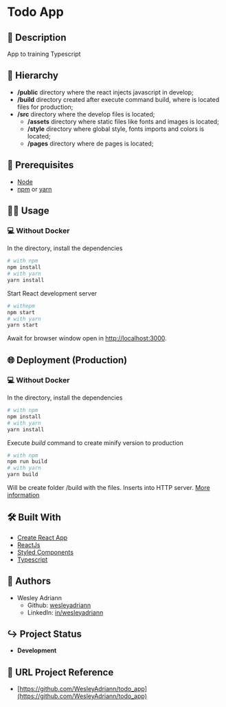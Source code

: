 Todo App
===

## 📝 Description

App to training Typescript

## 📂 Hierarchy

- **/public** directory where the react injects javascript in develop;
- **/build** directory created after execute command build, where is located files for production;
- **/src** directory where the develop files is located;
  - **/assets** directory where static files like fonts and images is located;
  - **/style** directory where global style, fonts imports and colors is located;
  - **/pages** directory where de pages is located;

## 📄 Prerequisites

- [Node](https://nodejs.org/)
- [npm](https://www.npmjs.com) or [yarn](https://yarnpkg.com/)

## 👨‍💻 Usage
### 💻 Without Docker
In the directory, install the dependencies
```bash
# with npm
npm install
# with yarn
yarn install
```
Start React development server
```bash
# withnpm
npm start
# with yarn
yarn start
```
Await for browser window open in [http://localhost:3000](http://localhost:3000).

## 🌐 Deployment (Production)
### 💻 Without Docker
In the directory, install the dependencies
```bash
# with npm
npm install
# with yarn
yarn install
```
Execute *build* command to create minify version to production
```bash
# with npm
npm run build
# with yarn
yarn build
```
Will be create folder /build with the files. Inserts into HTTP server. [More information](https://create-react-app.dev/docs/deployment/)

## 🛠 Built With

- [Create React App](https://create-react-app.dev)
- [ReactJs](https://reactjs.org)
- [Styled Components](https://www.styled-components.com)
- [Typescript](https://www.typescriptlang.org/)


## 👥 Authors
- Wesley Adriann
  - Github: [wesleyadriann](https://github.com/WesleyAdriann)
  - LinkedIn: [in/wesleyadriann](https://www.linkedin.com/in/wesleyadriann/)

## ↪ Project Status

- **Development**

## 📍 URL Project Reference

- [https://github.com/WesleyAdriann/todo_app](https://github.com/WesleyAdriann/todo_app)
